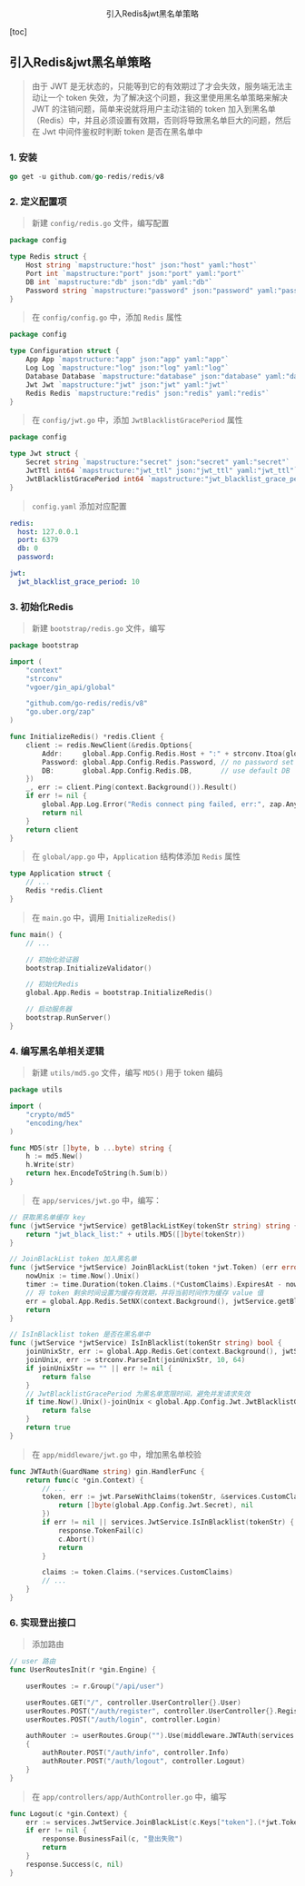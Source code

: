<center>引入Redis&jwt黑名单策略</center>





[toc]







## 引入Redis&jwt黑名单策略

> 由于 JWT 是无状态的，只能等到它的有效期过了才会失效，服务端无法主动让一个 token 失效，为了解决这个问题，我这里使用黑名单策略来解决 JWT 的注销问题，简单来说就将用户主动注销的 token 加入到黑名单（Redis）中，并且必须设置有效期，否则将导致黑名单巨大的问题，然后在 Jwt 中间件鉴权时判断 token 是否在黑名单中







### 1. 安装

```go
go get -u github.com/go-redis/redis/v8
```



### 2. 定义配置项

> 新建 `config/redis.go` 文件，编写配置

```go
package config

type Redis struct {
    Host string `mapstructure:"host" json:"host" yaml:"host"`
    Port int `mapstructure:"port" json:"port" yaml:"port"`
    DB int `mapstructure:"db" json:"db" yaml:"db"`
    Password string `mapstructure:"password" json:"password" yaml:"password"`
}

```

> 在 `config/config.go` 中，添加 `Redis` 属性

```go
package config

type Configuration struct {
    App App `mapstructure:"app" json:"app" yaml:"app"`
    Log Log `mapstructure:"log" json:"log" yaml:"log"`
    Database Database `mapstructure:"database" json:"database" yaml:"database"`
    Jwt Jwt `mapstructure:"jwt" json:"jwt" yaml:"jwt"`
    Redis Redis `mapstructure:"redis" json:"redis" yaml:"redis"`
}

```

> 在 `config/jwt.go` 中，添加 `JwtBlacklistGracePeriod` 属性

```go
package config

type Jwt struct {
    Secret string `mapstructure:"secret" json:"secret" yaml:"secret"`
    JwtTtl int64 `mapstructure:"jwt_ttl" json:"jwt_ttl" yaml:"jwt_ttl"` // token 有效期（秒）
    JwtBlacklistGracePeriod int64 `mapstructure:"jwt_blacklist_grace_period" json:"jwt_blacklist_grace_period" yaml:"jwt_blacklist_grace_period"` // 黑名单宽限时间（秒）
}

```

> `config.yaml` 添加对应配置

```yaml
redis:
  host: 127.0.0.1
  port: 6379
  db: 0
  password:

jwt:
  jwt_blacklist_grace_period: 10
```





### 3. 初始化Redis

> 新建 `bootstrap/redis.go` 文件，编写

```go
package bootstrap

import (
	"context"
	"strconv"
	"vgoer/gin_api/global"

	"github.com/go-redis/redis/v8"
	"go.uber.org/zap"
)

func InitializeRedis() *redis.Client {
	client := redis.NewClient(&redis.Options{
		Addr:     global.App.Config.Redis.Host + ":" + strconv.Itoa(global.App.Config.Redis.Port),
		Password: global.App.Config.Redis.Password, // no password set
		DB:       global.App.Config.Redis.DB,       // use default DB
	})
	_, err := client.Ping(context.Background()).Result()
	if err != nil {
		global.App.Log.Error("Redis connect ping failed, err:", zap.Any("err", err))
		return nil
	}
	return client
}
```

> 在 `global/app.go` 中，`Application` 结构体添加 `Redis` 属性

```go
type Application struct {
    // ...
    Redis *redis.Client
}

```

> 在 `main.go` 中，调用 `InitializeRedis()`

```go
func main() {
    // ...

    // 初始化验证器
    bootstrap.InitializeValidator()

    // 初始化Redis
    global.App.Redis = bootstrap.InitializeRedis()

    // 启动服务器
    bootstrap.RunServer()
}
```







### 4. 编写黑名单相关逻辑

> 新建 `utils/md5.go` 文件，编写 `MD5()` 用于 token 编码

```go
package utils

import (
    "crypto/md5"
    "encoding/hex"
)

func MD5(str []byte, b ...byte) string {
    h := md5.New()
    h.Write(str)
    return hex.EncodeToString(h.Sum(b))
}

```

> 在 `app/services/jwt.go` 中，编写：

```go
// 获取黑名单缓存 key
func (jwtService *jwtService) getBlackListKey(tokenStr string) string {
    return "jwt_black_list:" + utils.MD5([]byte(tokenStr))
}

// JoinBlackList token 加入黑名单
func (jwtService *jwtService) JoinBlackList(token *jwt.Token) (err error) {
    nowUnix := time.Now().Unix()
    timer := time.Duration(token.Claims.(*CustomClaims).ExpiresAt - nowUnix) * time.Second
    // 将 token 剩余时间设置为缓存有效期，并将当前时间作为缓存 value 值
    err = global.App.Redis.SetNX(context.Background(), jwtService.getBlackListKey(token.Raw), nowUnix, timer).Err()
    return
}

// IsInBlacklist token 是否在黑名单中
func (jwtService *jwtService) IsInBlacklist(tokenStr string) bool {
    joinUnixStr, err := global.App.Redis.Get(context.Background(), jwtService.getBlackListKey(tokenStr)).Result()
    joinUnix, err := strconv.ParseInt(joinUnixStr, 10, 64)
    if joinUnixStr == "" || err != nil {
        return false
    }
    // JwtBlacklistGracePeriod 为黑名单宽限时间，避免并发请求失效
    if time.Now().Unix()-joinUnix < global.App.Config.Jwt.JwtBlacklistGracePeriod {
        return false
    }
    return true
}
```

> 在 `app/middleware/jwt.go` 中，增加黑名单校验

```go
func JWTAuth(GuardName string) gin.HandlerFunc {
    return func(c *gin.Context) {
        // ...
        token, err := jwt.ParseWithClaims(tokenStr, &services.CustomClaims{}, func(token *jwt.Token) (interface{}, error) {
            return []byte(global.App.Config.Jwt.Secret), nil
        })
        if err != nil || services.JwtService.IsInBlacklist(tokenStr) {
            response.TokenFail(c)
            c.Abort()
            return
        }

        claims := token.Claims.(*services.CustomClaims)
        // ...
    }
}
```





### 6. 实现登出接口

> 添加路由

```go
// user 路由
func UserRoutesInit(r *gin.Engine) {

	userRoutes := r.Group("/api/user")

	userRoutes.GET("/", controller.UserController{}.User)
	userRoutes.POST("/auth/register", controller.UserController{}.Register)
	userRoutes.POST("/auth/login", controller.Login)

	authRouter := userRoutes.Group("").Use(middleware.JWTAuth(services.AppGuardName))
	{
		authRouter.POST("/auth/info", controller.Info)
		authRouter.POST("/auth/logout", controller.Logout)
	}
}
```

> 在 `app/controllers/app/AuthController.go` 中，编写

```go
func Logout(c *gin.Context) {
    err := services.JwtService.JoinBlackList(c.Keys["token"].(*jwt.Token))
    if err != nil {
        response.BusinessFail(c, "登出失败")
        return
    }
    response.Success(c, nil)
}
```

